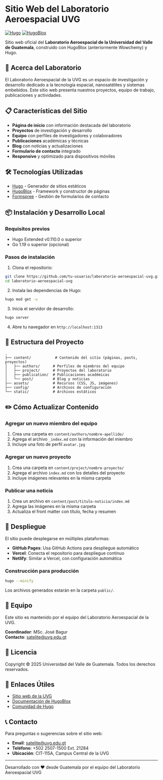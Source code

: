 # Sitio Web del Laboratorio Aeroespacial UVG

[![Hugo](https://img.shields.io/badge/Hugo-0.110+-blue.svg)](https://gohugo.io)
[![HugoBlox](https://img.shields.io/badge/HugoBlox-Latest-green.svg)](https://hugoblox.com)

Sitio web oficial del **Laboratorio Aeroespacial de la Universidad del Valle de Guatemala**, construido con HugoBlox (anteriormente Wowchemy) y Hugo.

## 🚀 Acerca del Laboratorio

El Laboratorio Aeroespacial de la UVG es un espacio de investigación y desarrollo dedicado a la tecnología espacial, nanosatélites y sistemas embebidos. Este sitio web presenta nuestros proyectos, equipo de trabajo, publicaciones y actividades.

## 📋 Características del Sitio

- **Página de inicio** con información destacada del laboratorio
- **Proyectos** de investigación y desarrollo
- **Equipo** con perfiles de investigadores y colaboradores
- **Publicaciones** académicas y técnicas
- **Blog** con noticias y actualizaciones
- **Formulario de contacto** integrado
- **Responsive** y optimizado para dispositivos móviles

## 🛠️ Tecnologías Utilizadas

- [Hugo](https://gohugo.io/) - Generador de sitios estáticos
- [HugoBlox](https://hugoblox.com) - Framework y constructor de páginas
- [Formspree](https://formspree.io) - Gestión de formularios de contacto

## 📦 Instalación y Desarrollo Local

### Requisitos previos
- Hugo Extended v0.110.0 o superior
- Go 1.19 o superior (opcional)

### Pasos de instalación

1. Clona el repositorio:
```bash
git clone https://github.com/tu-usuario/laboratorio-aeroespacial-uvg.git
cd laboratorio-aeroespacial-uvg
```

2. Instala las dependencias de Hugo:
```bash
hugo mod get -u
```

3. Inicia el servidor de desarrollo:
```bash
hugo server
```

4. Abre tu navegador en `http://localhost:1313`

## 📝 Estructura del Proyecto
```
.
├── content/           # Contenido del sitio (páginas, posts, proyectos)
│   ├── authors/      # Perfiles de miembros del equipo
│   ├── project/      # Proyectos del laboratorio
│   ├── publication/  # Publicaciones académicas
│   └── post/         # Blog y noticias
├── assets/           # Recursos (CSS, JS, imágenes)
├── config/           # Archivos de configuración
└── static/           # Archivos estáticos
```

## ✏️ Cómo Actualizar Contenido

### Agregar un nuevo miembro del equipo
1. Crea una carpeta en `content/authors/nombre-apellido/`
2. Agrega el archivo `_index.md` con la información del miembro
3. Incluye una foto de perfil `avatar.jpg`

### Agregar un nuevo proyecto
1. Crea una carpeta en `content/project/nombre-proyecto/`
2. Agrega el archivo `index.md` con los detalles del proyecto
3. Incluye imágenes relevantes en la misma carpeta

### Publicar una noticia
1. Crea un archivo en `content/post/titulo-noticia/index.md`
2. Agrega las imágenes en la misma carpeta
3. Actualiza el front matter con título, fecha y resumen

## 🚀 Despliegue

El sitio puede desplegarse en múltiples plataformas:

- **GitHub Pages**: Usa GitHub Actions para despliegue automático
- **Vercel**: Conecta el repositorio para despliegue continuo
- **Netlify**: Similar a Vercel, con configuración automática

### Construcción para producción
```bash
hugo --minify
```

Los archivos generados estarán en la carpeta `public/`.

## 👥 Equipo

Este sitio es mantenido por el equipo del Laboratorio Aeroespacial de la UVG.

**Coordinador**: MSc. José Bagur  
**Contacto**: satelite@uvg.edu.gt

## 📄 Licencia

Copyright © 2025 Universidad del Valle de Guatemala. Todos los derechos reservados.

## 🔗 Enlaces Útiles

- [Sitio web de la UVG](https://www.uvg.edu.gt)
- [Documentación de HugoBlox](https://docs.hugoblox.com/)
- [Comunidad de Hugo](https://discourse.gohugo.io)

## 📞 Contacto

Para preguntas o sugerencias sobre el sitio web:
- **Email**: satelite@uvg.edu.gt
- **Teléfono**: +502 2507-1500 Ext. 21284
- **Ubicación**: CIT-115A, Campus Central de la UVG

---

Desarrollado con ❤️ desde Guatemala por el equipo del Laboratorio Aeroespacial UVG

